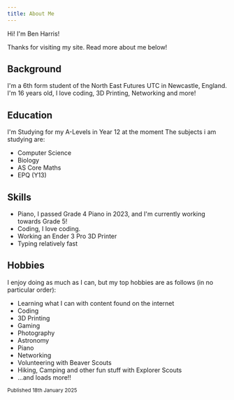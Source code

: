 ```yaml
---
title: About Me
---
```


Hi! I'm Ben Harris!

Thanks for visiting my site. Read more about me below!
## Background
I'm a 6th form student of the North East Futures UTC in Newcastle, England. I'm 16 years old, I love coding, 3D Printing, Networking and more!
## Education
I'm Studying for my A-Levels in Year 12 at the moment
The subjects i am studying are:
- Computer Science
- Biology
- AS Core Maths
- EPQ (Y13)
## Skills
- Piano, I passed Grade 4 Piano in 2023, and I'm currently working towards Grade 5!
- Coding, I love coding.
- Working an Ender 3 Pro 3D Printer
- Typing relatively fast
## Hobbies
I enjoy doing as much as I can, but my top hobbies are as follows (in no particular order):
- Learning what I can with content found on the internet
- Coding
- 3D Printing
- Gaming
- Photography
- Astronomy
- Piano
- Networking
- Volunteering with Beaver Scouts
- Hiking, Camping and other fun stuff with Explorer Scouts
- ...and loads more!!

<sub>Published 18th January 2025</sub>